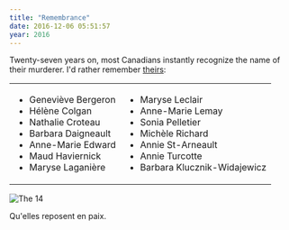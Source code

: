 ```yaml
---
title: "Remembrance"
date: 2016-12-06 05:51:57
year: 2016
---
```

<p>
  Twenty-seven years on,
  most Canadians instantly recognize the name of their murderer.
  I'd rather remember <a href="http://en.wikipedia.org/wiki/%C3%89cole_Polytechnique_massacre">theirs</a>:
</p>
<table class="centered">
<tbody>
<tr>
<td valign="top">
<ul>
  <li>Geneviève Bergeron</li>
  <li>Hélène Colgan</li>
  <li>Nathalie Croteau</li>
  <li>Barbara Daigneault</li>
  <li>Anne-Marie Edward</li>
  <li>Maud Haviernick</li>
  <li>Maryse Laganière</li>
</ul>
</td>
<td valign="top">
<ul>
  <li>Maryse Leclair</li>
  <li>Anne-Marie Lemay</li>
  <li>Sonia Pelletier</li>
  <li>Michèle Richard</li>
  <li>Annie St-Arneault</li>
  <li>Annie Turcotte</li>
  <li>Barbara Klucznik-Widajewicz</li>
</ul>
</td>
</tr>
</tbody></table>
<p>
  <img src="{{'/files/2016/12/montreal.jpg' | relative_url}}" alt="The 14" class="centered">
</p>
<p>
  Qu'elles reposent en paix.
</p>
